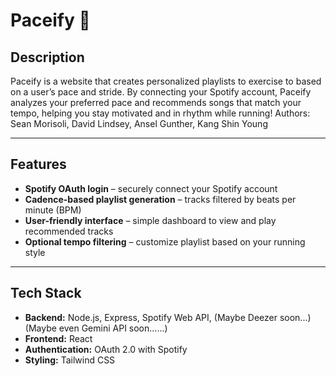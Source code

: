 # Paceify 🏃

## Description
Paceify is a website that creates personalized playlists to exercise to based on a user’s pace and stride. By connecting your Spotify account, Paceify analyzes your preferred pace and recommends songs that match your tempo, helping you stay motivated and in rhythm while running!
Authors: Sean Morisoli, David Lindsey, Ansel Gunther, Kang Shin Young

---

## Features
- **Spotify OAuth login** – securely connect your Spotify account
- **Cadence-based playlist generation** – tracks filtered by beats per minute (BPM)
- **User-friendly interface** – simple dashboard to view and play recommended tracks
- **Optional tempo filtering** – customize playlist based on your running style

---

## Tech Stack
- **Backend:** Node.js, Express, Spotify Web API, (Maybe Deezer soon...) (Maybe even Gemini API soon......)
- **Frontend:** React
- **Authentication:** OAuth 2.0 with Spotify
- **Styling:** Tailwind CSS
